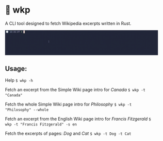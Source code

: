 # :newspaper: wkp

A CLI tool designed to fetch Wikipedia excerpts written in Rust.

![Demo GIF](/assets/demo.gif)

## Usage:

Help
`$ wkp -h`

Fetch an excerpt from the Simple Wiki page intro for *Canada*
`$ wkp -t "Canada"`

Fetch the whole Simple Wiki page intro for *Philosophy*
`$ wkp -t "Philosophy" --whole`

Fetch an excerpt from the English Wiki page intro for *Francis Fitzgerald*
`$ wkp -t "Francis Fitzgerald" -s en`

Fetch the excerpts of pages: *Dog* and *Cat*
`$ wkp -t Dog -t Cat`
